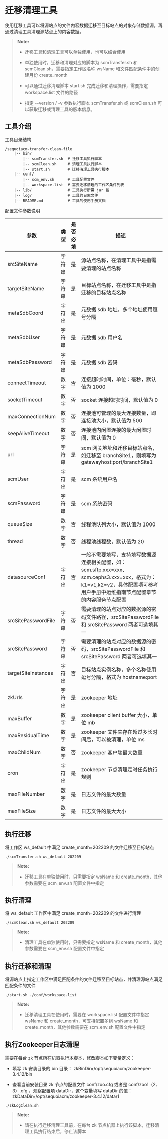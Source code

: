 # 迁移清理工具

使用迁移工具可以将源站点的文件内容数据迁移至目标站点的对象存储数据源，再通过清理工具清理源站点上的内容数据。

>  **Note:**
> * 迁移工具和清理工具可以单独使用，也可以结合使用
>
> * 单独使用时，迁移和清理对应的脚本为 scmTransfer.sh 和 scmClean.sh，需要指定工作区名称 wsName 和文件匹配条件中的创建月份 create_month
> 
> * 可以通过迁移清理脚本 start.sh 完成迁移和清理操作，需要指定 workspace.list 文件的路径
> 
> * 指定 --version / -v 参数执行脚本 scmTransfer.sh 或 scmClean.sh 可以获取迁移或清理工具的版本信息。

## 工具介绍

工具目录结构

```shell
/sequoiacm-transfer-clean-file
    |-- bin/                
        |-- scmTransfer.sh  # 迁移工具执行脚本
        |-- scmClean.sh     # 清理工具执行脚本
        |-- start.sh        # 迁移清理工具执行脚本
    |-- conf/               
        |-- scm_env.sh      # 工具配置文件 
        |-- workspace.list  # 需要迁移清理的工作区条件列表
    |-- lib/                # 工具执行所需 jar 包
    |-- log/                # 工具的日志文件
    |-- README.md           # 工具的使用手册文档
```
配置文件参数说明

| 参数                | 类型                | 是否必填           | 描述                                                                                                           |                     
|---------------------|-------------------|------------------|--------------------------------------------------------------------------------------------------------------|
| srcSiteName         | 字符串               | 是               | 源站点名称，在清理工具中是指需要清理的站点名称                                                                                      |
| targetSiteName      | 字符串               | 是               | 目标站点名称，在迁移工具中是指迁移的目标站点名称                                                                                     |
| metaSdbCoord        | 字符串               | 是               | 元数据 sdb 地址，多个地址使用逗号分隔                                                                                        |
| metaSdbUser         | 字符串               | 是               | 元数据 sdb 用户名                                                                                                  |
| metaSdbPassword     | 字符串               | 是               | 元数据 sdb 密码                                                                                                   |
| connectTimeout      | 数字                | 否               | 连接超时时间，单位：毫秒，默认值为 1000                                                                                       |
| socketTimeout       | 数字                | 否               | socket 连接超时时间，默认值为 0                                                                                         |
| maxConnectionNum    | 数字                | 否               | 连接池可管理的最大连接数量，即连接池大小，默认值为 500                                                                                |
| keepAliveTimeout    | 数字                | 否               | 连接池内闲置连接的最大闲置时间，默认值为 0                                                                                       |
| url                 | 字符串               | 是                | scm 网关地址和迁移目标站点名，如迁移至 branchSite1，则填写为 gatewayhost:port/branchSite1                                          |
| scmUser             | 字符串               | 是                | scm 系统用户名                                                                                                    |
| scmPassword         | 字符串               | 是                | scm 系统密码                                                                                                     |
| queueSize           | 数字                | 否                | 线程池队列大小，默认值为 1000                                                                                            |
| thread              | 数字                | 否                | 线程池线程数，默认值为 20                                                                                               |
| datasourceConf      | 字符串               | 否               | 一般不需要填写，支持填写数据源连接相关配置，如：scm.sftp.xxx=xxx、scm.cephs3.xxx=xxx，格式为：k1=v1,k2=v2，具体配置项可参考用户手册中运维指南节点配置章节的内容服务节点配置 |
| srcSitePasswordFile | 字符串               | 否               | 需要清理的站点对应的数据源的密码文件路径，srcSitePasswordFile 和 srcSitePassword 两者可选填其一                                           |
| srcSitePassword     | 字符串               | 否               | 需要清理的站点对应的数据源的密码，srcSitePasswordFile 和 srcSitePassword 两者可选填其一                                               |
| targetSiteInstances | 字符串               | 否               | 目标站点实例名称，多个名称使用逗号分隔，格式为 hostname:port                                                                        |
| zkUrls              | 字符串               | 是               | zookeeper 地址                                                                                                 |
| maxBuffer           | 数字                | 是               | zookeeper client buffer 大小，单位 mb                                                                             |
| maxResidualTime     | 数字                | 是               | zookeeper 文件夹存在超过多长时间后，可以被清理，单位 ms                                                                           |
| maxChildNum         | 数字                | 否               | zookeeper 客户端最大数量                                                                                            |
| cron               | 字符串               | 是               | zookeeper 节点清理定时任务执行规则                                                                                       |
| maxFileNumber      | 数字                 | 是               | 日志文件的最大数量                                                                                                    |
| maxFileSize        | 数字                 | 是               | 日志文件的最大大小                                                                                                    |

## 执行迁移

将工作区 ws_default 中满足 create_month=202209 的文件迁移至目标站点

```shell
./scmTransfer.sh ws_default 202209
```

>  **Note:**
> * 迁移工具在单独使用时，只需要指定 wsName 和 create_month，其他参数需要在 scm_env.sh 配置文件中指定

## 执行清理

将 ws_default 工作区中满足 create_month=202209 的文件进行清理

```shell
./scmClean.sh ws_default 202209
```

>  **Note:**
> * 清理工具在单独使用时，只需要指定 wsName 和 create_month，其他参数需要在 scm_env.sh 配置文件中指定

## 执行迁移和清理

将源站点上指定工作区中满足匹配条件的文件迁移至目标站点，并清理源站点满足匹配条件的文件

```shell
./start.sh ./conf/workspace.list
```

>  **Note:**
> * 迁移清理工具在使用时，需要在 workspace.list 配置文件中指定 wsName 和 create_month，可支持配置多组 wsName 和 create_month，其他参数需要在 scm_env.sh 配置文件中指定


## 执行Zookeeper日志清理
需要在每台 zk 节点所在机器执行本脚本，修改脚本如下变量定义：
- 填写 zk 安装目录的 bin 目录：
zkBinDir=/opt/sequoiacm/zookeeper-3.4.12/bin

- 查看当前安装目录 zk 节点的配置文件 conf/zoo.cfg 或者是 conf/zoo1（2、3）.cfg  ，观察配置项 dataDir，这个变量填写 dataDir 的值：
zkDataDir=/opt/sequoiacm/zookeeper-3.4.12/data/1

```shell
./zkLogClean.sh
```

>  **Note:**
> * 请在执行迁移清理工具前，在每台 zk 节点机器上执行该脚本，迁移清理工具执行结束后，停止该脚本